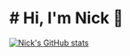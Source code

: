 # # Hi, I'm Nick 👋
[![Nick's GitHub stats](https://github-readme-stats.vercel.app/api?username=nick-seidell&count_private=true&hide_rank=true&bg_color=1e1e2e&text_color=cdd6f4&icon_color=cba6f7&title_color=94e2d5)](https://github.com/anuraghazra/github-readme-stats)
<br>
